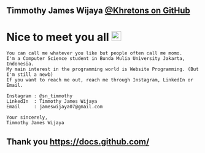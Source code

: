 ## **Timmothy James Wijaya** [@Khretons on GitHub](https://github.com/Khretons)

<h1>Nice to meet you all <img src="https://media.giphy.com/media/hvRJCLFzcasrR4ia7z/giphy.gif" width="25px">
</h1>

```
You can call me whatever you like but people often call me momo.
I'm a Computer Science student in Bunda Mulia University Jakarta, Indonesia.
My main interest in the programming world is Website Programming. (But I'm still a newb)
If you want to reach me out, reach me through Instagram, LinkedIn or Email.

Instagram : @sn_timmothy
LinkedIn  : Timmothy James Wijaya
Email     : jameswijaya07@gmail.com

Your sincerely,
Timmothy James Wijaya
```
## Thank you https://docs.github.com/
